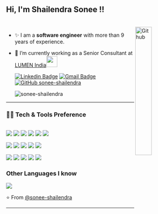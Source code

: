 <h2> Hi, I'm Shailendra Sonee !! </h2> </br>

  
<img width="30%" height="30%" align="right" alt="Github" src="https://user-images.githubusercontent.com/48678280/88862734-4903af80-d201-11ea-968b-9c939d88a37c.gif" />

<!--<img width="35%" height="40%" align="right" alt="Github" src="https://media.giphy.com/media/836HiJc7pgzy8iNXCn/giphy.gif" /> -->

- ✨ I am a **software engineer** with more than 9 years of experience.
- 🔭 I’m currently working as a Senior Consultant at <a href="https://www.lumen.com/en-in/home.html">LUMEN India</a><img src="https://media.giphy.com/media/WUlplcMpOCEmTGBtBW/giphy.gif" width="30"> 
</em></p>


  [![Linkedin Badge](https://img.shields.io/badge/Shailendra_Sonee-blue?style=flat-square&logo=Linkedin&logoColor=white&color=blue&link=https://www.linkedin.com/in/shailendra-sonee-78444170/)](https://www.linkedin.com/in/shailendra-sonee-78444170/) [![Gmail Badge](https://img.shields.io/badge/Shailendra.Sonee%40gmail.com-c14438?style=flat-square&logo=Gmail&logoColor=white&link=mailto:Shailendra.Sonee@gmail.com)](mailto:Shailendra.Sonee@gmail.com) [![GitHub sonee-shailendra](https://img.shields.io/github/followers/sonee-shailendra?label=follow&style=social)](https://github.com/sonee-shailendra)

    <img text-align="center" src="https://komarev.com/ghpvc/?username=sonee-shailendra" alt="sonee-shailendra" />


---

### 👨‍💻 Tech & Tools Preference

</br><img src="http://img.shields.io/badge/-Java-F89820?style=flat&logo=JAVA&logoColor=white">
<img src="http://img.shields.io/badge/-Java_EE-F89820?style=flat&logo=JAVA&logoColor=white">
<img src="https://img.shields.io/badge/-Spring_MVC-6DB33F?style=flat&logo=spring&logoColor=white">
<img src="https://img.shields.io/badge/-Spring_Boot-6DB33F?style=flat&logo=spring&logoColor=white">
<img src = "https://img.shields.io/badge/-HTML5-E34F26?style=flat&logo=html5&logoColor=white">
<img src = "https://img.shields.io/badge/-CSS3-1572B6?style=flat&logo=css3&logoColor=white">

<img src="https://img.shields.io/badge/-JavaScript-eed718?style=flat&logo=javascript&logoColor=ffffff"> <img src="http://img.shields.io/badge/-Microsoft%20Azure-4285F4?style=flat&logo=google%20cloud&logoColor=white">
<img src="https://img.shields.io/badge/ORACLE-C74634?style=flat&logo=oracle&logoColor=white">
<img src="https://img.shields.io/badge/-postgreSQL-0064a5?style=flat&logo=postgreSQL&logoColor=white">
<img src="https://img.shields.io/badge/-MongoDB-4DB33D?style=flat&logo=mongodb&logoColor=FFFFFF">

<img src="https://img.shields.io/badge/-Apache_Kafka-grey?style=flat&logo=Apache"> <img src="https://img.shields.io/badge/Docker-0693E3?style=flat&logo=docker&logoColor=white">
<img src="http://img.shields.io/badge/-Git-F1502F?style=flat&logo=git&logoColor=FFFFFF">
<img src="http://img.shields.io/badge/-Github-000000?style=flat&logo=github&logoColor=FFFFFF">
<img src="http://img.shields.io/badge/-Heroku-430098?style=flat&logo=heroku&logoColor=white">

### Other Languages I know
<img src="https://img.shields.io/badge/-C%20&%20C++-659ad2?style=flat&logo=c%2B%2B&logoColor=ffffff">

⭐️ From [@sonee-shailendra](https://github.com/sonee-shailendra)

---




<!--
**sonee-shailendra/sonee-shailendra** is a ✨ _special_ ✨ repository because its `README.md` (this file) appears on your GitHub profile.
![250258123-9e6dad10-076b-4e15-aebf-5ae7ea1af8f7](https://github.com/sonee-shailendra/profile-setup/assets/66419080/74b1a070-765a-4c16-b88b-2f372afa3f3b)
Here are some ideas to get you started:

- 🔭 I’m currently working on ...
- 🌱 I’m currently learning ...
- 👯 I’m looking to collaborate on ...
- 🤔 I’m looking for help with ...
- 💬 Ask me about ...
- 📫 How to reach me: ...
- 😄 Pronouns: ...
- ⚡ Fun fact: ...
-->
